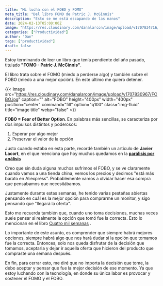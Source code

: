 ```yaml
---
title: "Mi lucha con el FOBO y FOMO"
meta_title: "Del libro FOMO de Patric J. McGinnis"
description: "Esto se me está escapando de las manos"
date: 2024-02-13T05:00:00Z
image: "https://res.cloudinary.com/danalarcon/image/upload/v1707834716/Portada-FOMO.png"
categories: ["Productividad"]
author: "Dan"
tags: ["productividad"]
draft: false
---
```


Estoy terminando de leer un libro que tenía pendiente del año pasado, titulado **"FOMO - Patric J. McGinnis"**.

El libro trata sobre el FOMO (miedo a perderse algo) y también sobre el FOBO (miedo a una mejor opción). En este último me quiero detener.

{{< image src="https://res.cloudinary.com/danalarcon/image/upload/v1707830967/FOBO.jpg" caption="" alt="FOBO" height="400px" width="400px" position="center" command="fill" option="q100" class="img-fluid" title="image title"  webp="false" >}}

**FOBO = Fear of Better Option**. En palabras más sencillas, se caracteriza por dos impulsos distintos y poderosos:

1. Esperar por algo mejor
2. Preservar el valor de la opción

Justo cuando estaba en esta parte, recordé también un artículo de **Javier Lacort**, en el que menciona que hoy muchos quedamos en la **[parálisis por análisis](https://www.xataka.com/otros/paralisis-analisis-real-asi-me-ha-afectado-asi-he-ido-superando)**

Creo que sin duda alguna muchos sufrimos el FOBO, y se ve claramente cuando vamos a una tienda china, vemos los precios y decimos "está más barato en Aliexpress". Probablemente vamos a olvidar hacer esa compra que pensábamos que necesitábamos.

Justamente durante estas semanas, he tenido varias pestañas abiertas pensando en cuál es la mejor opción para comprarme un monitor, y sigo pensando que "llegará la oferta".

Esto me recuerda también que, cuando uno toma decisiones, muchas veces suele pensar si realmente la opción que tomó fue la correcta. Esto lo mencionan en el libro [Cuatro mil semanas](https://www.buscalibre.cl/libro-cuatro-mil-semanas/9789564080963/p/53995670) .

Lo importante de este asunto, es comprender que siempre habrá mejores opciones, siempre habrá algo que nos hará dudar si la opción que tomamos fue la correcta. Entonces, solo nos queda disfrutar de la decisión que tomamos, aceptarla y dejar ir aquella oferta que hicieron del producto que compraste una semana después.

En fin, para cerrar esto, me diré que no importa la decisión que tome, la debo aceptar y pensar que fue la mejor decisión de ese momento. Ya que estoy luchando con la tecnología, en donde su única labor es provocar y sostener el FOMO y el FOBO.